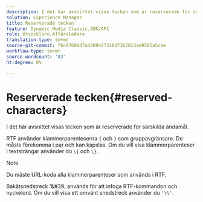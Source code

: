 ```yaml
---
description: I det här avsnittet visas tecken som är reserverade för särskilda ändamål.
solution: Experience Manager
title: Reserverade tecken
feature: Dynamic Media Classic,SDK/API
role: Utvecklare,Affärsledare
translation-type: tm+mt
source-git-commit: f6c97606d7a4209427316d7367013ad9585a5cae
workflow-type: tm+mt
source-wordcount: '83'
ht-degree: 0%

---
```



# Reserverade tecken{#reserved-characters}

I det här avsnittet visas tecken som är reserverade för särskilda ändamål.

RTF använder klammerparenteserna `{` och `}` som gruppavgränsare. De måste förekomma i par och kan kapslas. Om du vill visa klammerparenteser i textsträngar använder du `\{` och `\}`.

>[!NOTE]
>
>Du måste URL-koda alla klammerparenteser som används i RTF.

Bakåtsnedstreck &#39;\&#39; används för att infoga RTF-kommandon och nyckelord. Om du vill visa ett omvänt snedstreck använder du `'\\'`.
